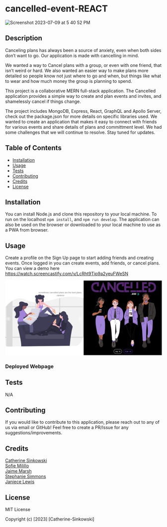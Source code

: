 # cancelled-event-REACT

![Screenshot 2023-07-09 at 5 40 52 PM](https://github.com/CatSink/cancelled-event-REACT/assets/121777930/a37fb8d4-23bb-49a1-ac3f-a57a20b47f69)

## Description

Canceling plans has always been a source of anxiety, even when both sides don’t want to go. Our application is made with cancelling in mind. 

We wanted a way to Cancel plans with a group, or even with one friend, that isn’t weird or hard. We also wanted an easier way to make plans more detailed so people know not just where to go and when, but things like what to wear and how much money the group is planning to spend.

This project is a collaborative MERN full-stack application. The Cancelled application provides a simple way to create and plan events and invites, and shamelessly cancel if things change.

The project includes MongoDB, Express, React, GraphQL and Apollo Server, check out the package.json for more details on specific libraries used. We wanted to create an application that makes it easy to connect with friends for various events and share details of plans and committment level. We had some challenges that we will continue to resolve. Stay tuned for updates.

## Table of Contents

- [Installation](#installation)
- [Usage](#usage)
- [Tests](#tests)
- [Contributing](#contributing)
- [Credits](#credits)
- [License](#license)

## Installation

You can install Node.js and clone this repository to your local machine. To run on the localhost `npm install`, and `npm run develop`. The application can also be used on the browser or downloaded to your local machine to use as a PWA from browser.

## Usage


Create a profile on the Sign Up page to start adding friends and creating events. Once logged in you can create events, add friends, or cancel plans. You can view a demo here <https://watch.screencastify.com/v/LcRht9Tip9a2yeuFWeSN>

![home-page](assets/CancelledSS.jpg)


### Deployed Webpage

## Tests

N/A

## Contributing

If you would like to contribute to this application, please reach out to any of us via email or GitHub! Feel free to create a PR/Issue for any suggestions/improvements.

## Credits

[Catherine Sinkowski](https://github.com/CatSink) <br>
[Sofie Milillo](https://github.com/smilillo) <br>
[Jaime Marsh](https://github.com/jaimemarsh) <br>
[Stephanie Simmons](https://github.com/ssimmons122) <br>
[Janiece Lewis](https://github.com/Janiece-Lewis) <br>

## License

MIT License

Copyright (c) [2023] [Catherine-Sinkowski]
